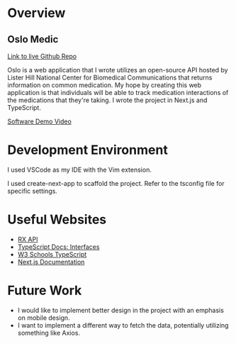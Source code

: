 # Overview

## Oslo Medic

[Link to live Github Repo](https://github.com/johngthecreator/oslomedic)

Oslo is a web application that I wrote utilizes an open-source API hosted by Lister Hill National Center for Biomedical Communications that returns information on common medication. My hope by creating this web application is that individuals will be able to track medication interactions of the medications that they're taking. I wrote the project in Next.js and TypeScript.

[Software Demo Video](https://youtu.be/bSBcTGD-Ins)

# Development Environment

I used VSCode as my IDE with the Vim extension.

I used create-next-app to scaffold the project. Refer to the tsconfig file for specific settings.

# Useful Websites

- [RX API](https://lhncbc.nlm.nih.gov/index.html)
- [TypeScript Docs: Interfaces](https://www.typescriptlang.org/docs/handbook/interfaces.html)
- [W3 Schools TypeScript](https://www.w3schools.com/typescript/index.php)
- [Next.js Documentation](https://nextjs.org/docs)

# Future Work

- I would like to implement better design in the project with an emphasis on mobile design.
- I want to implement a different way to fetch the data, potentially utilizing something like Axios.